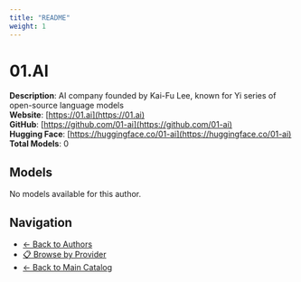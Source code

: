 ```yaml
---
title: "README"
weight: 1
---
```

# 01.AI

**Description**: AI company founded by Kai-Fu Lee, known for Yi series of open-source language models  
**Website**: [https://01.ai](https://01.ai)  
**GitHub**: [https://github.com/01-ai](https://github.com/01-ai)  
**Hugging Face**: [https://huggingface.co/01-ai](https://huggingface.co/01-ai)  
**Total Models**: 0

## Models

No models available for this author.

## Navigation

- [← Back to Authors](../README.md)
- [📋 Browse by Provider](../../providers/README.md)
- [← Back to Main Catalog](../../README.md)
